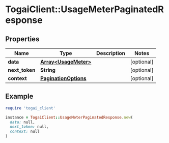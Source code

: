 # TogaiClient::UsageMeterPaginatedResponse

## Properties

| Name | Type | Description | Notes |
| ---- | ---- | ----------- | ----- |
| **data** | [**Array&lt;UsageMeter&gt;**](UsageMeter.md) |  | [optional] |
| **next_token** | **String** |  | [optional] |
| **context** | [**PaginationOptions**](PaginationOptions.md) |  | [optional] |

## Example

```ruby
require 'togai_client'

instance = TogaiClient::UsageMeterPaginatedResponse.new(
  data: null,
  next_token: null,
  context: null
)
```

